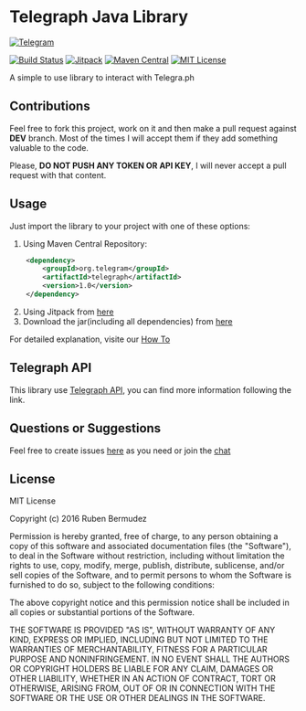 # Telegraph Java Library
[![Telegram](http://trellobot.doomdns.org/telegrambadge.svg)](https://telegram.me/JavaBotsApi)


[![Build Status](https://travis-ci.org/rubenlagus/Telegraph.svg?branch=master)](https://travis-ci.org/rubenlagus/Telegraph)
[![Jitpack](https://jitpack.io/v/rubenlagus/Telegraph.svg)](https://jitpack.io/#rubenlagus/Telegraph)
[![Maven Central](https://maven-badges.herokuapp.com/maven-central/org.telegram/telegraph/badge.svg)](http://mvnrepository.com/artifact/org.telegram/telegraph)
[![MIT License](http://img.shields.io/badge/license-MIT-blue.svg?style=flat)](https://github.com/rubenlagus/Telegraph/blob/master/LICENSE)

A simple to use library to interact with Telegra.ph

## Contributions
Feel free to fork this project, work on it and then make a pull request against **DEV** branch. Most of the times I will accept them if they add something valuable to the code.

Please, **DO NOT PUSH ANY TOKEN OR API KEY**, I will never accept a pull request with that content.

## Usage

Just import the library to your project with one of these options:

  1. Using Maven Central Repository:

```xml
    <dependency>
        <groupId>org.telegram</groupId>
        <artifactId>telegraph</artifactId>
        <version>1.0</version>
    </dependency>
```

  2. Using Jitpack from [here](https://jitpack.io/#rubenlagus/Telegraph/v1.0)
  3. Download the jar(including all dependencies) from [here](https://github.com/rubenlagus/Telegraph/releases/tag/v1.0)


For detailed explanation, visite our [How To](https://github.com/rubenlagus/Telegraph/blob/master/telegraph-sample/src/main/java/org/telegram/telegraph/sample/Main.java)

## Telegraph API
This library use [Telegraph API](https://telegraph.ph), you can find more information following the link.

## Questions or Suggestions
Feel free to create issues [here](https://github.com/rubenlagus/Telegraph/issues) as you need or join the [chat](https://telegram.me/JavaTelegraph)

## License 
MIT License

Copyright (c) 2016 Ruben Bermudez

Permission is hereby granted, free of charge, to any person obtaining a copy
of this software and associated documentation files (the "Software"), to deal
in the Software without restriction, including without limitation the rights
to use, copy, modify, merge, publish, distribute, sublicense, and/or sell
copies of the Software, and to permit persons to whom the Software is
furnished to do so, subject to the following conditions:

The above copyright notice and this permission notice shall be included in all
copies or substantial portions of the Software.

THE SOFTWARE IS PROVIDED "AS IS", WITHOUT WARRANTY OF ANY KIND, EXPRESS OR
IMPLIED, INCLUDING BUT NOT LIMITED TO THE WARRANTIES OF MERCHANTABILITY,
FITNESS FOR A PARTICULAR PURPOSE AND NONINFRINGEMENT. IN NO EVENT SHALL THE
AUTHORS OR COPYRIGHT HOLDERS BE LIABLE FOR ANY CLAIM, DAMAGES OR OTHER
LIABILITY, WHETHER IN AN ACTION OF CONTRACT, TORT OR OTHERWISE, ARISING FROM,
OUT OF OR IN CONNECTION WITH THE SOFTWARE OR THE USE OR OTHER DEALINGS IN THE
SOFTWARE.
